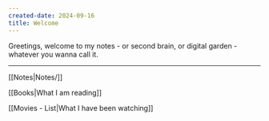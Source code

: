 ```yaml
---
created-date: 2024-09-16
title: Welcome
---
```


Greetings, welcome to my notes - or second brain, or digital garden - whatever you wanna call it.


---
[[Notes|Notes/]]

[[Books|What I am reading]]

[[Movies - List|What I have been watching]]






